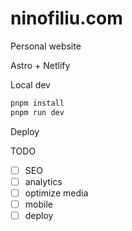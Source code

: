 # ninofiliu.com

Personal website

Astro + Netlify

Local dev

```sh
pnpm install
pnpm run dev
```

Deploy

<!-- TODO -->

TODO

- [ ] SEO
- [ ] analytics
- [ ] optimize media
- [ ] mobile
- [ ] deploy
